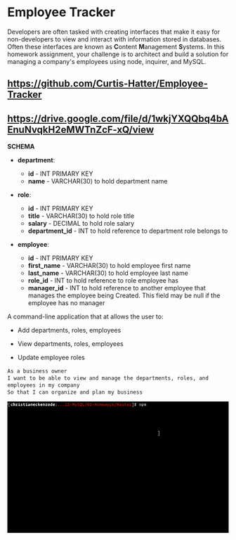 # Employee Tracker

Developers are often tasked with creating interfaces that make it easy for non-developers to view and interact with information stored in databases. Often these interfaces are known as **C**ontent **M**anagement **S**ystems. In this homework assignment, your challenge is to architect and build a solution for managing a company's employees using node, inquirer, and MySQL.

## https://github.com/Curtis-Hatter/Employee-Tracker
## https://drive.google.com/file/d/1wkjYXQQbq4bAEnuNvqkH2eMWTnZcF-xQ/view


**SCHEMA**

* **department**:

  * **id** - INT PRIMARY KEY
  * **name** - VARCHAR(30) to hold department name

* **role**:

  * **id** - INT PRIMARY KEY
  * **title** -  VARCHAR(30) to hold role title
  * **salary** -  DECIMAL to hold role salary
  * **department_id** -  INT to hold reference to department role belongs to

* **employee**:

  * **id** - INT PRIMARY KEY
  * **first_name** - VARCHAR(30) to hold employee first name
  * **last_name** - VARCHAR(30) to hold employee last name
  * **role_id** - INT to hold reference to role employee has
  * **manager_id** - INT to hold reference to another employee that manages the employee being Created. This field may be null if the employee has no manager
  
A command-line application that at allows the user to:

  * Add departments, roles, employees

  * View departments, roles, employees

  * Update employee roles


```
As a business owner
I want to be able to view and manage the departments, roles, and employees in my company
So that I can organize and plan my business
```

![Employee Tracker](Assets/employee-tracker.gif)





